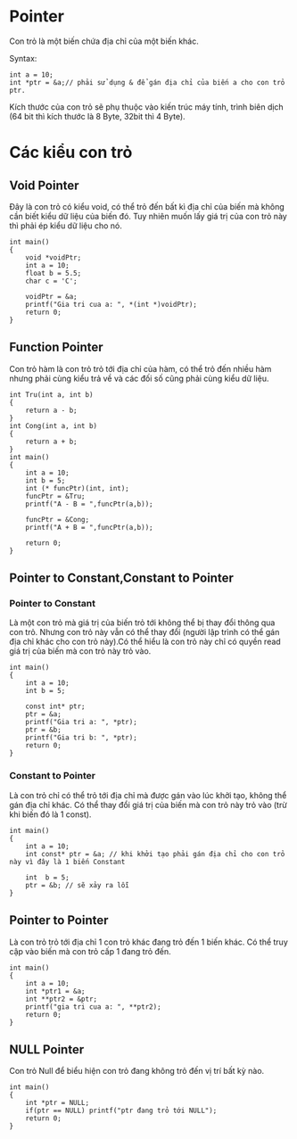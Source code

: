 
# Pointer
Con trỏ là một biến chứa địa chỉ của một biến khác.

Syntax:
```
int a = 10;
int *ptr = &a;// phải sử dụng & để gán địa chỉ của biến a cho con trỏ ptr.
```
Kích thước của con trỏ sẽ phụ thuộc vào kiến trúc máy tính, trình biên dịch (64 bit thì kích thước là 8 Byte, 32bit thì 4 Byte).

# Các kiểu con trỏ
## Void Pointer
Đây là con trỏ có kiểu void, có thể trỏ đến bất kì địa chỉ của biến mà không cần biết kiểu dữ liệu của biến đó. Tuy nhiên muốn lấy giá trị của con trỏ này thì phải ép kiểu dữ liệu cho nó.
```
int main()
{
    void *voidPtr;
    int a = 10;
    float b = 5.5;
    char c = 'C';

    voidPtr = &a;
    printf("Gia tri cua a: ", *(int *)voidPtr);
    return 0;
}
```
## Function Pointer
Con trỏ hàm là con trỏ trỏ tới địa chỉ của hàm, có thể trỏ đến nhiều hàm nhưng phải cùng kiểu trả về và các đối số cũng phải cùng kiểu dữ liệu.
```
int Tru(int a, int b)
{
    return a - b;
}
int Cong(int a, int b)
{
    return a + b;
}
int main()
{
    int a = 10;
    int b = 5;
    int (* funcPtr)(int, int);
    funcPtr = &Tru;
    printf("A - B = ",funcPtr(a,b));

    funcPtr = &Cong;
    printf("A + B = ",funcPtr(a,b));

    return 0;
}
```
## Pointer to Constant,Constant to Pointer
### Pointer to Constant
Là một con trỏ mà giá trị của biến trỏ tới không thể bị thay đổi thông qua con trỏ. Nhưng con trỏ này vẫn có thể thay đổi (người lập trình có thể gán địa chỉ khác cho con trỏ này).Có thể hiểu là con trỏ này chỉ có quyền read giá trị của biến mà con trỏ này trỏ vào.
```
int main()
{
    int a = 10;
    int b = 5;

    const int* ptr;
    ptr = &a;
    printf("Gia tri a: ", *ptr);
    ptr = &b;
    printf("Gia tri b: ", *ptr);
    return 0;
}
```
### Constant to Pointer
Là con trỏ chỉ có thể trỏ tới địa chỉ mà được gán vào lúc khởi tạo, không thể gán địa chỉ khác. Có thể thay đổi giá trị của biến mà con trỏ này trỏ vào (trừ khi biến đó là 1 const).
```
int main()
{
    int a = 10;
    int const* ptr = &a; // khi khởi tạo phải gán địa chỉ cho con trỏ này vì đây là 1 biến Constant
    
    int  b = 5;
    ptr = &b; // sẽ xảy ra lỗi
}
```
## Pointer to Pointer

Là con trỏ trỏ tới địa chỉ 1 con trỏ khác đang trỏ đến 1 biến khác. Có thể truy cập vào biến mà con trỏ cấp 1 đang trỏ đến.
```
int main()
{
    int a = 10;
    int *ptr1 = &a;
    int **ptr2 = &ptr;
    printf("gia tri cua a: ", **ptr2);
    return 0;
}
```
## NULL Pointer

Con trỏ Null để biểu hiện con trỏ đang không trỏ đến vị trí bất kỳ nào.

```
int main()
{
    int *ptr = NULL;
    if(ptr == NULL) printf("ptr đang trỏ tới NULL");
    return 0;
}
```